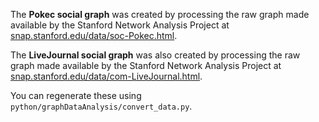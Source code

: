 The **Pokec social graph** was created by processing the raw graph made
available by the Stanford Network Analysis Project at
[snap.stanford.edu/data/soc-Pokec.html](https://snap.stanford.edu/data/soc-Pokec.html).

The **LiveJournal social graph** was also created by processing the raw graph
made available by the Stanford Network Analysis Project at
[snap.stanford.edu/data/com-LiveJournal.html](https://snap.stanford.edu/data/com-LiveJournal.html).

You can regenerate these using `python/graphDataAnalysis/convert_data.py`.
